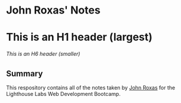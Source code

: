 # John Roxas' Notes
# This is an H1 header (largest)
###### This is an H6 header (smaller)

## Summary
This respository contains all of the notes taken by [John Roxas](https://github.com/John-Roxas) for the Lighthouse Labs Web Development Bootcamp.
